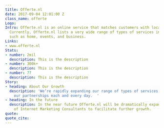 ```yaml
---
title: Offerte.nl
date: 2017-09-04 12:01:00 Z
class_name: offerte
Logo: 
Intro: Offerte.nl is an online service that matches customers with local professionals.
  Currently, Offerte.nl lists a very wide range of types of services in categories
  such as home, events, and business.
Links:
- www.offerte.nl
Stats:
- number: 2mil
  description: This is the description
- number: 300k+
  description: This is the description
- number: 77
  description: This is the description
Story:
- heading: About Our Growth
  description: 'We’re rapidly expanding our range of types of services and expanding
    our partnerships each and every day.  '
- heading: In the future
  description: In the near future Offerte.nl will be dramatically expanding its team
    of Internet Marketing Consultants to facilitate further growth.
quote: 
quote_cite: 
---
```


